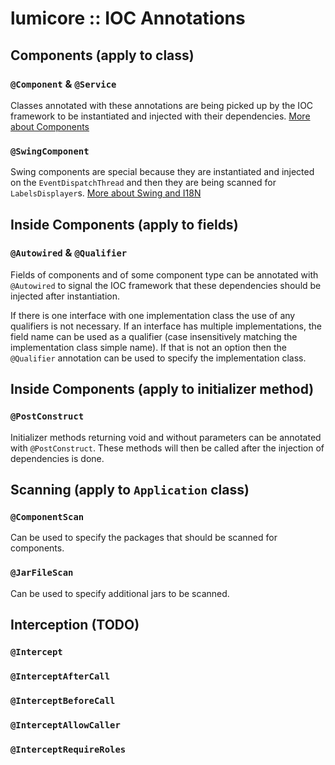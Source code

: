 # lumicore :: IOC Annotations

## Components (apply to class)

### `@Component` & `@Service`

Classes annotated with these annotations are being picked up by the IOC framework to be instantiated and injected with their dependencies. [More about Components](../../../blob/main/ioc/README.md)

### `@SwingComponent`

Swing components are special because they are instantiated and injected on the `EventDispatchThread` and then they are being scanned for `LabelsDisplayer`s. [More about Swing and I18N](../../../blob/main/swing/README.md)

## Inside Components (apply to fields)

### `@Autowired` & `@Qualifier`

Fields of components and of some component type can be annotated with `@Autowired` to signal the IOC framework that these dependencies should be injected after instantiation.

If there is one interface with one implementation class the use of any qualifiers is not necessary. If an interface has multiple implementations, the field name can be used as a qualifier (case insensitively matching the implementation class simple name). If that is not an option then the `@Qualifier` annotation can be used to specify the implementation class.

## Inside Components (apply to initializer method)

### `@PostConstruct`

Initializer methods returning void and without parameters can be annotated with `@PostConstruct`. These methods will then be called after the injection of dependencies is done.

## Scanning (apply to `Application` class)

### `@ComponentScan`

Can be used to specify the packages that should be scanned for components.

### `@JarFileScan`

Can be used to specify additional jars to be scanned.

## Interception (TODO)

### `@Intercept`

### `@InterceptAfterCall`

### `@InterceptBeforeCall`

### `@InterceptAllowCaller`

### `@InterceptRequireRoles`


